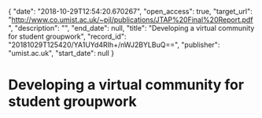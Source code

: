 {
  "date": "2018-10-29T12:54:20.670267", 
  "open_access": true, 
  "target_url": "http://www.co.umist.ac.uk/~pjl/publications/JTAP%20Final%20Report.pdf", 
  "description": "", 
  "end_date": null, 
  "title": "Developing a virtual community for student groupwork", 
  "record_id": "20181029T125420/YA1UYd4RIh+/nWJ2BYLBuQ==", 
  "publisher": "umist.ac.uk", 
  "start_date": null
}

# Developing a virtual community for student groupwork

